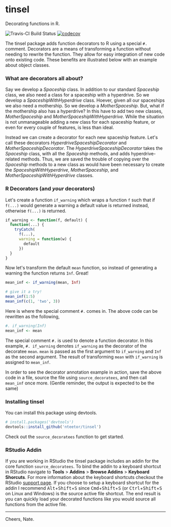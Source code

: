 # tinsel

Decorating functions in R.

![Travis-CI Build Status](https://travis-ci.org/nteetor/tinsel.svg?branch=master) [![codecov](https://codecov.io/gh/nteetor/tinsel/branch/master/graph/badge.svg)](https://codecov.io/gh/nteetor/tinsel)


The tinsel package adds function decorators to R using a special `#.` comment. 
Decorators are a means of transforming a function without needing to rewrite 
the function. They allow for easy integration of new code onto existing code. These benefits
are illustrated below with an example about object classes.

### What are decorators all about?

Say we develop a *Spaceship* class. In addition to our standard *Spaceship*
class, we also need a class for a spaceship with a hyperdrive. So we develop a 
*SpaceshipWithHyperdrive* class. Hoever, given all our spaceships we also need a
mothership. So we develop a *MotherSpaceship*. But, what if the mothership also 
has a hyperdrive? In this have to add two new classes, *MotherSpaceship* and 
*MotherSpaceshipWithHyperdrive*. While the situation is not unmanageable adding 
a new class for each spaceship feature, or even for every couple of features, is
less than ideal.

Instead we can create a decorator for each new spaceship feature. Let's call 
these decorators *HyperdriveSpaceshipDecorator* and *MotherSpaceshipDecorator*. 
The *HyperdriveSpaceshipDecorator* takes the *Spaceship* class, with all the 
*Spaceship* methods, and adds hyperdrive-related methods. Thus, we are saved the
trouble of copying over the *Spaceship* methods to a new class as would have
been necessary to create the *SpaceshipWithHyperdrive*, *MotherSpaceship*,
and *MotherSpaceshipWithHyperdrive* classes.

### R Decorators (and *your* decorators)

Let's create a function `if_warning` which wraps a function `f` such that if `f(...)`
would generate a warning a default value is returned instead, otherwise `f(...)` is 
returned.

```R
if_warning <- function(f, default) {
  function(...) {
    tryCatch(
      f(...),
      warning = function(w) {
        default
      })
  }
}
```

Now let's transform the default `mean` function, so instead of generating a 
warning the function returns `Inf`. Great!

```R
mean_inf <- if_warning(mean, Inf)

# give it a try!
mean_inf(1:5)
mean_inf(c(1, 'two', 3))
```

Here is where the special comment `#.` comes in. The above code can be 
rewritten as the following,

```R
#. if_warning(Inf)
mean_inf <- mean
```

The special comment `#.` is used to denote a function decorator. In this 
example, `#. if_warning` denotes `if_warning` as the decorator of the decoratee
`mean`. `mean` is passed as the first argument to `if_warning` and `Inf`
as the second argument. The result of transforming `mean` with `if_warning` is
assigned to `mean_inf`.

In order to see the decorator annotation example in action, save the above code 
in a file, source the file using `source_decoratees`, and then call `mean_inf` 
once more. (Gentle reminder, the output is expected to be the same)

### Installing tinsel

You can install this package using devtools.

```R
# install.packages('devtools')
devtools::install_github('nteetor/tinsel')
```

Check out the `source_decoratees` function to get started. 

### RStudio Addin

If you are working in RStudio the tinsel package includes an addin for the core 
function `source_decoratees`. To bind the addin to a keyboard shortcut in
RStudio navigate to **Tools** > **Addins** > **Browse Addins** > **Keyboard 
Shorcuts**. For more information about the keyboard shortcuts checkout the 
RStudio [support 
page](https://support.rstudio.com/hc/en-us/articles/206382178-Customizing-Keyboard-Shortcuts).
If you choose to setup a keyboard shortcut for the addin I recommend
<kbd>Alt</kbd>+<kbd>Shift</kbd>+<kbd>S</kbd> since 
<kbd>Cmd</kbd>+<kbd>Shift</kbd>+<kbd>S</kbd> (or 
<kbd>Ctrl</kbd>+<kbd>Shift</kbd>+<kbd>S</kbd> on Linux and Windows) is the source active file 
shortcut. The end result is you can quickly load your decorated functions like
you would source all functions from the active file.

---

Cheers, Nate.
